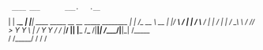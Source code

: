      ____ ___       ___.   .__                                     
|    |   \______\_ |__ |__| ____   _____  __ __  _____ ________
|    |   /\_  __ \ __ \|  |/ ___\ /     \|  |  \/     \\___   /
|    |  /  |  | \/ \_\ \  / /_/  >  Y Y  \  |  /  Y Y  \/    / 
|______/   |__|  |___  /__\___  /|__|_|  /____/|__|_|  /_____ \
                     \/  /_____/       \/            \/      \/
